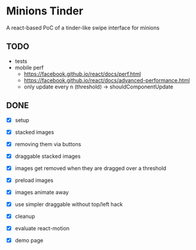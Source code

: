 # Minions Tinder

A react-based PoC of a tinder-like swipe interface for minions

## TODO

* tests
* mobile perf
    * https://facebook.github.io/react/docs/perf.html
    * https://facebook.github.io/react/docs/advanced-performance.html
    * only update every n (threshold) -> shouldComponentUpdate

## DONE

* [x] setup
* [x] stacked images
* [x] removing them via buttons
* [x] draggable stacked images
* [x] images get removed when they are dragged over a threshold
* [x] preload images
* [x] images animate away
* [x] use simpler draggable without top/left hack
* [x] cleanup
* [x] evaluate react-motion
* [x] demo page


